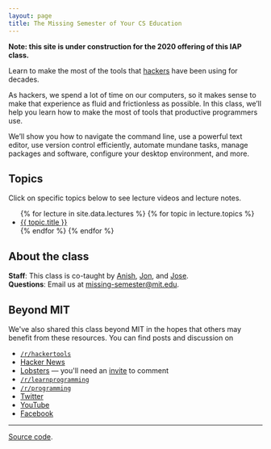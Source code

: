 ```yaml
---
layout: page
title: The Missing Semester of Your CS Education
---
```


**Note: this site is under construction for the 2020 offering of this IAP class.**

Learn to make the most of the tools that
[hackers](https://en.wikipedia.org/wiki/Hacker_culture) have been using for
decades.

As hackers, we spend a lot of time on our computers, so it makes sense to make
that experience as fluid and frictionless as possible. In this class, we’ll
help you learn how to make the most of tools that productive programmers use.

We’ll show you how to navigate the command line, use a powerful text editor,
use version control efficiently, automate mundane tasks, manage packages and
software, configure your desktop environment, and more.

## Topics

Click on specific topics below to see lecture videos and lecture notes.

<ul>
{% for lecture in site.data.lectures %}
{% for topic in lecture.topics %}
    <li><a href="{{ topic.url }}">{{ topic.title }}</a></li>
{% endfor %}
{% endfor %}
</ul>

## About the class

**Staff**: This class is co-taught by [Anish](https://www.anishathalye.com/), [Jon](https://thesquareplanet.com/), and [Jose](http://josejg.com/).  
**Questions**: Email us at [missing-semester@mit.edu](mailto:missing-semester@mit.edu).

## Beyond MIT

We've also shared this class beyond MIT in the hopes that others may
benefit from these resources. You can find posts and discussion on

 - [`/r/hackertools`](https://www.reddit.com/r/hackertools)
 - [Hacker News](https://news.ycombinator.com/item?id=19078281)
 - [Lobsters](https://lobste.rs/s/h6157x/mit_hacker_tools_lecture_series_on) — you'll need an [invite](https://lobste.rs/about#invitations) to comment
 - [`/r/learnprogramming`](https://www.reddit.com/r/learnprogramming/comments/an42uu/mit_hacker_tools_a_lecture_series_on_programmer/)
 - [`/r/programming`](https://www.reddit.com/r/programming/comments/an3xki/mit_hacker_tools_a_lecture_series_on_programmer/)
 - [Twitter](https://twitter.com/Jonhoo/status/1091896192332693504)
 - [YouTube](https://www.youtube.com/playlist?list=PLyzOVJj3bHQuiujH1lpn8cA9dsyulbYRv)
 - [Facebook](https://www.facebook.com/jonhoo/posts/10161566630165387)

---

<div class="small center">
<p><a href="https://github.com/missing-semester/missing-semester">Source code</a>.</p>
</div>
